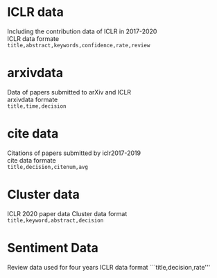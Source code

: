 # ICLR data
Including the contribution data of ICLR in 2017-2020<br>
ICLR data formate<br>
```title,abstract,keywords,confidence,rate,review```<br>
# arxivdata<br>
Data of papers submitted to arXiv and ICLR<br>
arxivdata formate<br>
```title,time,decision```<br>
# cite data<br>
Citations of papers submitted by iclr2017-2019<br>
cite data formate<br>
```title,decision,citenum,avg```
# Cluster data<br>
ICLR 2020 paper data
Cluster data format<br>
```title,keyword,abstract,decision```<br>
# Sentiment Data<br>
Review data used for four years ICLR data format ```title,decision,rate'''

